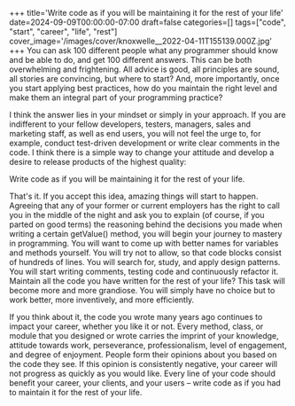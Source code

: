 +++
title='Write code as if you will be maintaining it for the rest of your life'
date=2024-09-09T00:00:00-07:00
draft=false
categories=[]
tags=["code", "start", "career", "life", "rest"]
cover_image='/images/cover/knoxwelle__2022-04-11T155139.000Z.jpg'
+++
You can ask 100 different people what any programmer should know and be able to do, and get 100 different answers. This can be both overwhelming and frightening. All advice is good, all principles are sound, all stories are convincing, but where to start? And, more importantly, once you start applying best practices, how do you maintain the right level and make them an integral part of your programming practice?

I think the answer lies in your mindset or simply in your approach. If you are indifferent to your fellow developers, testers, managers, sales and marketing staff, as well as end users, you will not feel the urge to, for example, conduct test-driven development or write clear comments in the code. I think there is a simple way to change your attitude and develop a desire to release products of the highest quality:

Write code as if you will be maintaining it for the rest of your life.

That's it. If you accept this idea, amazing things will start to happen.
Agreeing that any of your former or current employers has the right to call you in the middle of the night and ask you to explain (of course, if you parted on good terms) the reasoning behind the decisions you made when writing a certain getValue() method, you will begin your journey to mastery in programming. You will want to come up with better names for variables and methods yourself. You will try not to allow,
so that code blocks consist of hundreds of lines. You will search for, study, and apply design patterns. You will start writing comments, testing
code and continuously refactor it. Maintain all the code you have written for the rest of your life? This task will become
more and more grandiose. You will simply have no choice but to work better, more inventively, and more efficiently.

If you think about it, the code you wrote many years ago continues to impact your career, whether you like it or not. Every method, class, or module that you designed or wrote carries the imprint of your knowledge, attitude towards work, perseverance, professionalism, level of engagement, and degree of enjoyment. People form their opinions about you based on the code they see. If this opinion is consistently negative, your career will not progress as quickly as you would like. Every line of your code should benefit your career, your clients, and your users – write code as if you had to maintain it for the rest of your life.